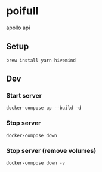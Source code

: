 # poifull

apollo api

## Setup

```
brew install yarn hivemind
```

## Dev

### Start server

```
docker-compose up --build -d
```

### Stop server

```
docker-compose down
```

### Stop server (remove volumes)

```
docker-compose down -v
```
